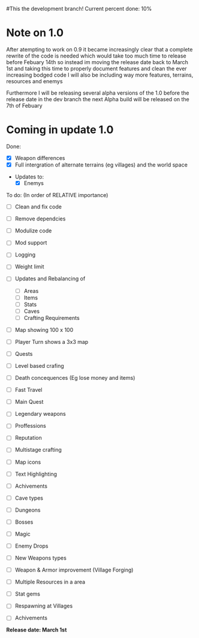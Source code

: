 #This the development branch!
Current percent done: 10%

# Note on 1.0
After atempting to work on 0.9 it became increasingly clear that a complete rewrite of the code is needed which would take too much time to release before Febuary 14th so instead im moving the release date back to March 1st and taking this time to properly document features and clean the ever increasing bodged code I will also be including way more features, terrains, resources and enemys

Furthermore I will be releasing several alpha versions of the 1.0 before the release date in the dev branch the next Alpha build will be released on the 7th of Febuary

# Coming in update 1.0
Done:
- [x] Weapon differences
- [x] Full intergration of alternate terrains (eg villages) and the world space

- Updates to:
  - [x] Enemys

To do: (In order of RELATIVE importance)
- [ ] Clean and fix code
- [ ] Remove dependcies
- [ ] Modulize code
- [ ] Mod support
- [ ] Logging
- [ ] Weight limit

- [ ] Updates and Rebalancing of
  - [ ] Areas
  - [ ] Items
  - [ ] Stats
  - [ ] Caves
  - [ ] Crafting Requirements

- [ ] Map showing 100 x 100 
- [ ] Player Turn shows a 3x3 map
- [ ] Quests
- [ ] Level based crafing
- [ ] Death concequences (Eg lose money and items)
- [ ] Fast Travel
- [ ] Main Quest
- [ ] Legendary weapons
- [ ] Proffessions
- [ ] Reputation
- [ ] Multistage crafting
- [ ] Map icons
- [ ] Text Highlighting
- [ ] Achivements
- [ ] Cave types
- [ ] Dungeons
- [ ] Bosses
- [ ] Magic
- [ ] Enemy Drops
- [ ] New Weapons types
- [ ] Weapon &  Armor improvement (Village Forging)
- [ ] Multiple Resources in a area
- [ ] Stat gems
- [ ] Respawning at Villages
- [ ] Achivements

__Release date:  March 1st__
